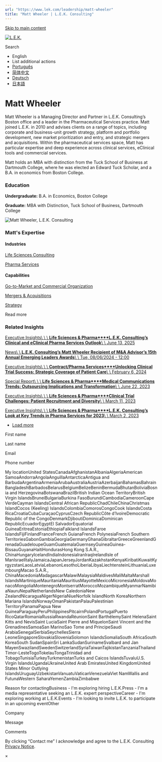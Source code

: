 ```yaml
---
url: "https://www.lek.com/leadership/matt-wheeler"
title: "Matt Wheeler | L.E.K. Consulting"
---
```


[Skip to main content](https://www.lek.com/leadership/matt-wheeler#main-content)

[![L.E.K.](https://www.lek.com/themes/lek/images/new-logo.svg)](https://www.lek.com/ "L.E.K.")

Search

- English
- List additional actions
- [Português](https://www.lek.com/pt-br/lek-brazil)
- [简体中文](https://www.lek.com/zh-hant/lek-china)
- [Deutsch](https://www.lek.com/de/lek-germany)
- [日本語](https://www.lek.com/ja/lek-japan)

# Matt Wheeler

Matt Wheeler is a Managing Director and Partner in L.E.K. Consulting’s Boston office and a leader in the Pharmaceutical Services practice. Matt joined L.E.K. in 2010 and advises clients on a range of topics, including corporate and business-unit growth strategy, platform and portfolio development, new market prioritization and entry, and strategic mergers and acquisitions. Within the pharmaceutical services space, Matt has particular expertise and deep experience across clinical services, eClinical tools and commercial services.

Matt holds an MBA with distinction from the Tuck School of Business at Dartmouth College, where he was elected an Edward Tuck Scholar, and a B.A. in economics from Boston College.

### Education

**Undergraduate:** B.A. in Economics, Boston College

**Graduate:** MBA with Distinction, Tuck School of Business, Dartmouth College

![Matt Wheeler, L.E.K. Consulting](https://www.lek.com/sites/default/files/profile-images/matt-wheeler_web-gmc.jpg)

### Matt's Expertise

#### Industries

[Life Sciences Consulting](https://www.lek.com/industries/life-sciences-pharma)

[Pharma Services](https://www.lek.com/industries/life-sciences-pharma/pharma-services)

#### Capabilities

[Go-to-Market and Commercial Organization](https://www.lek.com/capabilities/marketing-and-sales/go-to-market-strategy)

[Mergers & Acquisitions](https://www.lek.com/capabilities/mergers-acquisitions)

[Strategy](https://www.lek.com/capabilities/strategy)

Read more

### Related Insights

[Executive Insights\\
\\
\\
**Life Sciences & Pharma****L.E.K. Consulting’s Clinical and eClinical Pharma Services Outlook**\\
\\
June 13, 2025](https://www.lek.com/insights/hea/us/ei/lek-consultings-clinical-and-eclinical-pharma-services-outlook)

[News\\
\\
**L.E.K. Consulting’s Matt Wheeler Recipient of M&A Advisor’s 15th Annual Emerging Leaders Awards**\\
\\
Tue, 08/06/2024 - 12:00](https://www.lek.com/press/lek-consultings-matt-wheeler-recipient-ma-advisors-15th-annual-emerging-leaders-awards)

[Executive Insights\\
\\
\\
**Contract/Pharma Services****Unlocking Clinical Trial Success: Strategic Coverage of Patient Care**\\
\\
February 6, 2024](https://www.lek.com/insights/hea/us/ei/unlocking-clinical-trial-success-strategic-coverage-patient-care)

[Special Report\\
\\
\\
**Life Sciences & Pharma****Medical Communications Trends: Outsourcing Implications and Transformation**\\
\\
June 22, 2023](https://www.lek.com/insights/hea/us/sr/medical-communications-trends-outsourcing-implications-and-transformation)

[Executive Insights\\
\\
\\
**Life Sciences & Pharma****Clinical Trial Challenges: Patient Recruitment and Diversity**\\
\\
March 11, 2023](https://www.lek.com/insights/hea/us/ei/clinical-trial-challenges-patient-recruitment-and-diversity)

[Executive Insights\\
\\
\\
**Life Sciences & Pharma****L.E.K. Consulting’s Look at Key Trends in Pharma Services for 2023**\\
\\
March 2, 2023](https://www.lek.com/insights/hea/us/ei/lek-consultings-look-key-trends-pharma-services-2023)

- [Load more](https://www.lek.com/leadership/matt-wheeler?page=1 "Load more items")

First name

Last name

Email

Phone number

My locationUnited StatesCanadaAfghanistanAlbaniaAlgeriaAmerican SamoaAndorraAngolaAnguillaAntarcticaAntigua and BarbudaArgentinaArmeniaArubaAustraliaAustriaAzerbaijanBahamasBahrainBangladeshBarbadosBelarusBelgiumBelizeBeninBermudaBhutanBoliviaBosnia and HerzegovinaBotswanaBrazilBritish Indian Ocean TerritoryBritish Virgin IslandsBruneiBulgariaBurkina FasoBurundiCambodiaCameroonCape VerdeCayman IslandsCentral African RepublicChadChileChinaChristmas IslandCocos (Keeling) IslandsColombiaComorosCongoCook IslandsCosta RicaCroatiaCubaCuraçaoCyprusCzech RepublicCôte d’IvoireDemocratic Republic of the CongoDenmarkDjiboutiDominicaDominican RepublicEcuadorEgyptEl SalvadorEquatorial GuineaEritreaEstoniaEthiopiaFalkland IslandsFaroe IslandsFijiFinlandFranceFrench GuianaFrench PolynesiaFrench Southern TerritoriesGabonGambiaGeorgiaGermanyGhanaGibraltarGreeceGreenlandGrenadaGuadeloupeGuamGuatemalaGuernseyGuineaGuinea-BissauGuyanaHaitiHondurasHong Kong S.A.R., ChinaHungaryIcelandIndiaIndonesiaIranIraqIrelandIsle of ManIsraelItalyJamaicaJapanJerseyJordanKazakhstanKenyaKiribatiKuwaitKyrgyzstanLaosLatviaLebanonLesothoLiberiaLibyaLiechtensteinLithuaniaLuxembourgMacao S.A.R., ChinaMacedoniaMadagascarMalawiMalaysiaMaldivesMaliMaltaMarshall IslandsMartiniqueMauritaniaMauritiusMayotteMexicoMicronesiaMoldovaMonacoMongoliaMontenegroMontserratMoroccoMozambiqueMyanmarNamibiaNauruNepalNetherlandsNew CaledoniaNew ZealandNicaraguaNigerNigeriaNiueNorfolk IslandNorth KoreaNorthern Mariana IslandsNorwayOmanPakistanPalauPalestinian TerritoryPanamaPapua New GuineaParaguayPeruPhilippinesPitcairnPolandPortugalPuerto RicoQatarRomaniaRussiaRwandaRéunionSaint BarthélemySaint HelenaSaint Kitts and NevisSaint LuciaSaint Pierre and MiquelonSaint Vincent and the GrenadinesSamoaSan MarinoSao Tome and PrincipeSaudi ArabiaSenegalSerbiaSeychellesSierra LeoneSingaporeSlovakiaSloveniaSolomon IslandsSomaliaSouth AfricaSouth KoreaSouth SudanSpainSri LankaSudanSurinameSvalbard and Jan MayenSwazilandSwedenSwitzerlandSyriaTaiwanTajikistanTanzaniaThailandTimor-LesteTogoTokelauTongaTrinidad and TobagoTunisiaTurkeyTurkmenistanTurks and Caicos IslandsTuvaluU.S. Virgin IslandsUgandaUkraineUnited Arab EmiratesUnited KingdomUnited States Minor Outlying IslandsUruguayUzbekistanVanuatuVaticanVenezuelaViet NamWallis and FutunaWestern SaharaYemenZambiaZimbabwe

Reason for contactingBusiness - I'm exploring hiring L.E.K.Press - I'm a media representative seeking an L.E.K. expert perspectiveCareer - I'm exploring working at L.E.K.Events - I'm looking to invite L.E.K. to participate in an upcoming eventOther

Company

Message

Comments

By clicking “Contact me” I acknowledge and agree to the L.E.K. Consulting [Privacy Notice](https://www.lek.com/lek-consulting-privacy-policy).

×